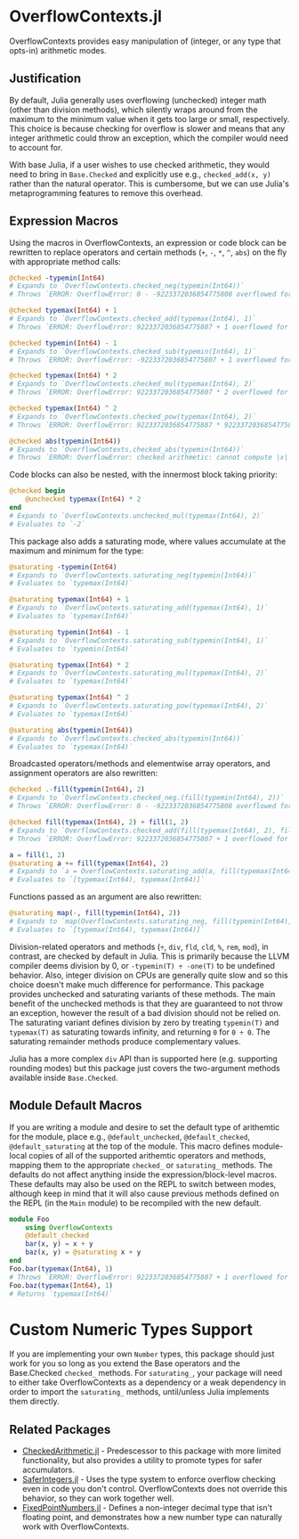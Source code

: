 # OverflowContexts.jl

OverflowContexts provides easy manipulation of (integer, or any type that opts-in) arithmetic modes.

## Justification

By default, Julia generally uses overflowing (unchecked) integer math (other than division methods), which silently wraps around from the maximum to the minimum value when it gets too large or small, respectively. This choice is because checking for overflow is slower and means that any integer arithmetic could throw an exception, which the compiler would need to account for.

With base Julia, if a user wishes to use checked arithmetic, they would need to bring in `Base.Checked` and explicitly use e.g., `checked_add(x, y)` rather than the natural operator. This is cumbersome, but we can use Julia's metaprogramming features to remove this overhead.

## Expression Macros

Using the macros in OverflowContexts, an expression or code block can be rewritten to replace operators and certain methods (`+`, `-`, `*`, `^`, `abs`) on the fly with appropriate method calls:
```julia
@checked -typemin(Int64)
# Expands to `OverflowContexts.checked_neg(typemin(Int64))`
# Throws `ERROR: OverflowError: 0 - -9223372036854775808 overflowed for type Int64`

@checked typemax(Int64) + 1
# Expands to `OverflowContexts.checked_add(typemax(Int64), 1)`
# Throws `ERROR: OverflowError: 9223372036854775807 + 1 overflowed for type Int64`

@checked typemin(Int64) - 1
# Expands to `OverflowContexts.checked_sub(typemin(Int64), 1)`
# Throws `ERROR: OverflowError: -9223372036854775807 + 1 overflowed for type Int64`

@checked typemax(Int64) * 2
# Expands to `OverflowContexts.checked_mul(typemax(Int64), 2)`
# Throws `ERROR: OverflowError: 9223372036854775807 * 2 overflowed for type Int64`

@checked typemax(Int64) ^ 2
# Expands to `OverflowContexts.checked_pow(typemax(Int64), 2)`
# Throws `ERROR: OverflowError: 9223372036854775807 * 9223372036854775807overflowed for type Int64`

@checked abs(typemin(Int64))
# Expands to `OverflowContexts.checked_abs(typemin(Int64))`
# Throws `ERROR: OverflowError: checked arithmetic: cannot compute |x| for x = -9223372036854775808::Int64`
```

Code blocks can also be nested, with the innermost block taking priority:
```julia
@checked begin
    @unchecked typemax(Int64) * 2
end
# Expands to `OverflowContexts.unchecked_mul(typemax(Int64), 2)`
# Evaluates to `-2`
```

This package also adds a saturating mode, where values accumulate at the maximum and minimum for the type:
```julia
@saturating -typemin(Int64)
# Expands to `OverflowContexts.saturating_neg(typemin(Int64))`
# Evaluates to `typemax(Int64)`

@saturating typemax(Int64) + 1
# Expands to `OverflowContexts.saturating_add(typemax(Int64), 1)`
# Evaluates to `typemax(Int64)`

@saturating typemin(Int64) - 1
# Expands to `OverflowContexts.saturating_sub(typemin(Int64), 1)`
# Evaluates to `typemin(Int64)`

@saturating typemax(Int64) * 2
# Expands to `OverflowContexts.saturating_mul(typemax(Int64), 2)`
# Evaluates to `typemax(Int64)`

@saturating typemax(Int64) ^ 2
# Expands to `OverflowContexts.saturating_pow(typemax(Int64), 2)`
# Evaluates to `typemax(Int64)`

@saturating abs(typemin(Int64))
# Expands to `OverflowContexts.checked_abs(typemin(Int64))`
# Evaluates to `typemax(Int64)`
```

Broadcasted operators/methods and elementwise array operators, and assignment operators are also rewritten:
```julia
@checked .-fill(typemin(Int64), 2)
# Expands to `OverflowContexts.checked_neg.(fill(typemin(Int64), 2))`
# Throws `ERROR: OverflowError: 0 - -9223372036854775808 overflowed for type Int64`

@checked fill(typemax(Int64), 2) + fill(1, 2)
# Expands to `OverflowContexts.checked_add(fill(typemax(Int64), 2), fill(1, 2))`
# Throws `ERROR: OverflowError: 9223372036854775807 + 1 overflowed for type Int64`

a = fill(1, 2)
@saturating a += fill(typemax(Int64), 2)
# Expands to `a = OverflowContexts.saturating_add(a, fill(typemax(Int64), 2))`
# Evaluates to `[typemax(Int64), typemax(Int64)]`
```

Functions passed as an argument are also rewritten:
```julia
@saturating map(-, fill(typemin(Int64), 2))
# Expands to `map(OverflowContexts.saturating_neg, fill(typemin(Int64), 2))`
# Evaluates to `[typemax(Int64), typemax(Int64)]`
```

Division-related operators and methods (`÷`, `div`, `fld`, `cld`, `%`, `rem`, `mod`), in contrast, are checked by default in Julia. This is primarily because the LLVM compiler deems division by 0, or `-typemin(T) ÷ -one(T)` to be undefined behavior. Also, integer division on CPUs are generally quite slow and so this choice doesn't make much difference for performance. This package provides unchecked and saturating variants of these methods. The main benefit of the unchecked methods is that they are guaranteed to not throw an exception, however the result of a bad division should not be relied on. The saturating variant defines division by zero by treating `typemin(T)` and `typemax(T)` as saturating towards infinity, and returning `0` for `0 ÷ 0`. The saturating remainder methods produce complementary values.

Julia has a more complex `div` API than is supported here (e.g. supporting rounding modes) but this package just covers the two-argument methods available inside `Base.Checked`.


## Module Default Macros

If you are writing a module and desire to set the default type of arithemtic for the module, place e.g., `@default_unchecked`, `@default_checked`, `@default_saturating` at the top of the module. This macro defines module-local copies of all of the supported arithemtic operators and methods, mapping them to the appropriate `checked_` or `saturating_` methods. The defaults do not affect anything inside the expression/block-level macros. These defaults may also be used on the REPL to switch between modes, although keep in mind that it will also cause previous methods defined on the REPL (in the `Main` module) to be recompiled with the new default.
```julia
module Foo
    using OverflowContexts
    @default_checked
    bar(x, y) = x + y
    baz(x, y) = @saturating x + y
end
Foo.bar(typemax(Int64), 1)
# Throws `ERROR: OverflowError: 9223372036854775807 + 1 overflowed for type Int64`
Foo.baz(typemax(Int64), 1)
# Returns `typemax(Int64)`
```

# Custom Numeric Types Support

If you are implementing your own `Number` types, this package should just work for you so long as you extend the Base operators and the Base.Checked `checked_` methods. For `saturating_`, your package will need to either take OverflowContexts as a dependency or a weak dependency in order to import the `saturating_` methods, until/unless Julia implements them directly.

## Related Packages

* [CheckedArithmetic.jl](https://github.com/JuliaMath/CheckedArithmetic.jl) - Predescessor to this package with more limited functionality, but also provides a utility to promote types for safer accumulators.
* [SaferIntegers.jl](https://github.com/JeffreySarnoff/SaferIntegers.jl) - Uses the type system to enforce overflow checking even in code you don't control. OverflowContexts does not override this behavior, so they can work together well.
* [FixedPointNumbers.jl](https://github.com/JuliaMath/FixedPointNumbers.jl) - Defines a non-integer decimal type that isn't floating point, and demonstrates how a new number type can naturally work with OverflowContexts.
